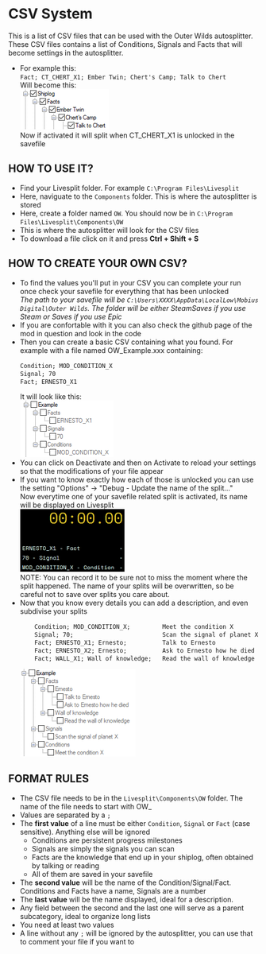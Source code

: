 # CSV System

This is a list of CSV files that can be used with the Outer Wilds autosplitter.<br>
These CSV files contains a list of Conditions, Signals and Facts that will become settings in the autosplitter.<br>
* For example this:<br>
`Fact; CT_CHERT_X1; Ember Twin; Chert's Camp; Talk to Chert`<br>
Will become this:<br>
![Chert.png](https://github.com/78epo/Autosplitters/blob/main/Outer%20Wilds/CSV/Images_RM/CSV_Chert.png)<br>
Now if activated it will split when CT_CHERT_X1 is unlocked in the savefile<br>


## HOW TO USE IT?

* Find your Livesplit folder. For example `C:\Program Files\Livesplit`<br>
* Here, naviguate to the `Components` folder. This is where the autosplitter is stored<br>
* Here, create a folder named `OW`. You should now be in `C:\Program Files\Livesplit\Components\OW`<br>
* This is where the autosplitter will look for the CSV files<br>
* To download a file click on it and press **Ctrl + Shift + S**


## HOW TO CREATE YOUR OWN CSV?

* To find the values you'll put in your CSV you can complete your run once check your savefile for everything that has been unlocked<br>
*The path to your savefile will be `C:\Users\XXXX\AppData\LocalLow\Mobius Digital\Outer Wilds`. The folder will be either SteamSaves if you use Steam or Saves if you use Epic*<br>
* If you are confortable with it you can also check the github page of the mod in question and look in the code<br>
* Then you can create a basic CSV containing what you found. For example with a file named OW_Example.xxx containing:<br>
    ```
    Condition; MOD_CONDITION_X
    Signal; 70
    Fact; ERNESTO_X1
    ```
    It will look like this:<br>
    ![Example1.png](https://github.com/78epo/Autosplitters/blob/main/Outer%20Wilds/CSV/Images_RM/CSV_Example1.png)<br>
* You can click on Deactivate and then on Activate to reload your settings so that the modifications of your file appear<br>
* If you want to know exactly how each of those is unlocked you can use the setting "Options" -> "Debug - Update the name of the split..."<br>
Now everytime one of your savefile related split is activated, its name will be displayed on Livesplit<br>
<img src="https://github.com/78epo/Autosplitters/blob/main/Outer%20Wilds/CSV/Images_RM/CSV_Livesplit.png" alt="Livesplit.png" width="210"/><br>
NOTE: You can record it to be sure not to miss the moment where the split happened. The name of your splits will be overwritten, so be careful not to save over splits you care about.<br>
* Now that you know every details you can add a description, and even subdivise your splits<br>
    ```
        Condition; MOD_CONDITION_X;         Meet the condition X
        Signal; 70;                         Scan the signal of planet X
        Fact; ERNESTO_X1; Ernesto;          Talk to Ernesto
        Fact; ERNESTO_X2; Ernesto;          Ask to Ernesto how he died
        Fact; WALL_X1; Wall of knowledge;   Read the wall of knowledge
    ```
    ![Example2.png](https://github.com/78epo/Autosplitters/blob/main/Outer%20Wilds/CSV/Images_RM/CSV_Example2.png)<br>


## FORMAT RULES

* The CSV file needs to be in the `Livesplit\Components\OW` folder. The name of the file needs to start with OW_<br>
* Values are separated by a `;`
* The **first value** of a line must be either `Condition`, `Signal` or `Fact` (case sensitive). Anything else will be ignored<br>
    * Conditions are persistent progress milestones<br>
    * Signals are simply the signals you can scan<br>
    * Facts are the knowledge that end up in your shiplog, often obtained by talking or reading<br>
    * All of them are saved in your savefile<br>
* The **second value** will be the name of the Condition/Signal/Fact. Conditions and Facts have a name, Signals are a number<br>
* The **last value** will be the name displayed, ideal for a description.<br>
* Any field between the second and the last one will serve as a parent subcategory, ideal to organize long lists<br>
* You need at least two values<br>
* A line without any `;` will be ignored by the autosplitter, you can use that to comment your file if you want to<br>
